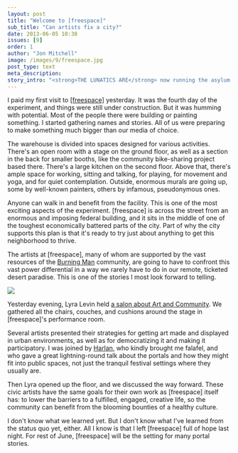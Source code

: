 ```yaml
---
layout: post
title: "Welcome to [freespace]"
sub_title: "Can artists fix a city?"
date: 2013-06-05 10:38
issues: [9]
order: 1
author: "Jon Mitchell"
image: /images/9/freespace.jpg
post_type: text
meta_description: 
story_intro: "<strong>THE LUNATICS ARE</strong> now running the asylum. A bunch of artists, hackers, and activists have gained control of a 14,000-square-foot warehouse at 1131 Mission Street, San Francisco, for $1 for the month of June. What happens next is up to us."
---
```

I paid my first visit to <a href="http://freespace.io/">[freespace]</a> yesterday. It was the fourth day of the experiment, and things were still under construction. But it was humming with potential. Most of the people there were building or painting something. I started gathering names and stories. All of us were preparing to make something much bigger than our media of choice.

The warehouse is divided into spaces designed for various activities. There's an open room with a stage on the ground floor, as well as a section in the back for smaller booths, like the community bike-sharing project based there. There's a large kitchen on the second floor. Above that, there's ample space for working, sitting and talking, for playing, for movement and yoga, and for quiet contemplation. Outside, enormous murals are going up, some by well-known painters, others by infamous, pseudonymous ones.

Anyone can walk in and benefit from the facility. This is one of the most exciting aspects of the experiment. [freespace] is across the street from an enormous and imposing federal building, and it sits in the middle of one of the toughest economically battered parts of the city. Part of why the city supports this plan is that it's ready to try just about anything to get this neighborhood to thrive.

The artists at [freespace], many of whom are supported by the vast resources of the [Burning Man](http://www.burningman.com) community, are going to have to confront this vast power differential in a way we rarely have to do in our remote, ticketed desert paradise. This is one of the stories I most look forward to telling.

<div>
    <img src='/images/9/lyra.jpg'>
</div>

Yesterday evening, Lyra Levin held [a salon about Art and Community](http://freespace.io/event/freespace-presents-sf-salon-society-civic-engagement/). We gathered all the chairs, couches, and cushions around the stage in [freespace]'s performance room.

Several artists presented their strategies for getting art made and displayed in urban environments, as well as for democratizing it and making it participatory. I was joined by [Harlan](/post/2013/05/13/portalmaker/), who kindly brought me falafel, and who gave a great lightning-round talk about the portals and how they might fit into public spaces, not just the tranquil festival settings where they usually are.

Then Lyra opened up the floor, and we discussed the way forward. These civic artists have the same goals for their own work as [freespace] itself has: to lower the barriers to a fulfilled, engaged, creative life, so the community can benefit from the blooming bounties of a healthy culture.

I don't know what we learned yet. But I don't know what I've learned from the status quo yet, either. All I know is that I left [freespace] full of hope last night. For rest of June, [freespace] will be the setting for many portal stories.